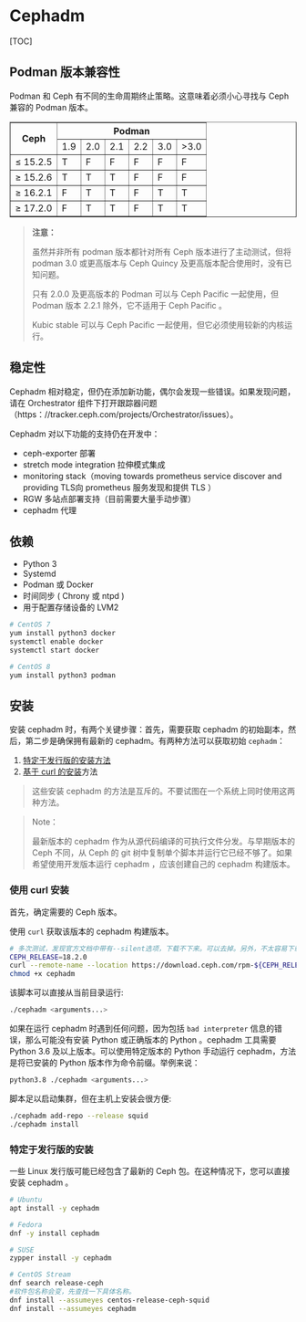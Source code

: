 # Cephadm

[TOC]

## Podman 版本兼容性

Podman 和 Ceph 有不同的生命周期终止策略。这意味着必须小心寻找与 Ceph 兼容的 Podman 版本。

<table border="1">
    <tr>
        <th rowspan="2">Ceph</th>
        <th colspan="6">Podman</th>
    </tr>
    <tr>
        <td>1.9</td>
        <td>2.0</td>
        <td>2.1</td>
        <td>2.2</td>
        <td>3.0</td>
        <td>>3.0</td>
    </tr>
    <tr>
        <td>≤ 15.2.5</td>
        <td>T</td>
        <td>F</td>
        <td>F</td>
        <td>F</td>
        <td>F</td>
        <td>F</td>
    </tr>
    <tr>
        <td>≥ 15.2.6</td>
        <td>T</td>
        <td>T</td>
        <td>T</td>
        <td>F</td>
        <td>F</td>
        <td>F</td>
    </tr>
    <tr>
        <td>≥ 16.2.1</td>
        <td>F</td>
        <td>T</td>
        <td>T</td>
        <td>F</td>
        <td>T</td>
        <td>T</td>
    </tr>
    <tr>
        <td>≥ 17.2.0</td>
        <td>F</td>
        <td>T</td>
        <td>T</td>
        <td>F</td>
        <td>T</td>
        <td>T</td>
    </tr>
</table>

> **注意：**
>
> 虽然并非所有 podman 版本都针对所有 Ceph 版本进行了主动测试，但将 podman 3.0 或更高版本与 Ceph Quincy 及更高版本配合使用时，没有已知问题。
>
> 只有 2.0.0 及更高版本的 Podman 可以与 Ceph Pacific 一起使用，但 Podman 版本 2.2.1 除外，它不适用于  Ceph Pacific 。
>
> Kubic stable 可以与 Ceph Pacific 一起使用，但它必须使用较新的内核运行。

## 稳定性

Cephadm 相对稳定，但仍在添加新功能，偶尔会发现一些错误。如果发现问题，请在 Orchestrator 组件下打开跟踪器问题（https：//tracker.ceph.com/projects/Orchestrator/issues）。

Cephadm 对以下功能的支持仍在开发中：

- ceph-exporter 部署
- stretch mode integration 拉伸模式集成
- monitoring stack（moving towards prometheus service discover and providing TLS向 prometheus 服务发现和提供 TLS ）
- RGW 多站点部署支持（目前需要大量手动步骤）
- cephadm 代理

## 依赖

- Python 3
- Systemd
- Podman 或 Docker
- 时间同步 ( Chrony 或 ntpd )
- 用于配置存储设备的 LVM2

```bash
# CentOS 7
yum install python3 docker
systemctl enable docker
systemctl start docker

# CentOS 8
yum install python3 podman
```

## 安装

安装 cephadm 时，有两个关键步骤：首先，需要获取 cephadm 的初始副本，然后，第二步是确保拥有最新的 cephadm。有两种方法可以获取初始 `cephadm`：

1. [特定于发行版的安装方法](https://docs.ceph.com/en/latest/cephadm/install/#cephadm-install-distros)
2. [基于 curl 的安装](https://docs.ceph.com/en/latest/cephadm/install/#cephadm-install-curl)方法

> 这些安装 cephadm 的方法是互斥的。不要试图在一个系统上同时使用这两种方法。

> Note：
>
> 最新版本的 cephadm 作为从源代码编译的可执行文件分发。与早期版本的 Ceph 不同，从 Ceph 的 git  树中复制单个脚本并运行它已经不够了。如果希望使用开发版本运行 cephadm ，应该创建自己的 cephadm 构建版本。

### 使用 curl 安装

首先，确定需要的 Ceph 版本。

使用 `curl` 获取该版本的 cephadm 构建版本。

```bash
# 多次测试，发现官方文档中带有--silent选项，下载不下来。可以去掉。另外，不太容易下载成功。此方法不建议。
CEPH_RELEASE=18.2.0
curl --remote-name --location https://download.ceph.com/rpm-${CEPH_RELEASE}/el9/noarch/cephadm
chmod +x cephadm
```

该脚本可以直接从当前目录运行:

```bash
./cephadm <arguments...>
```

如果在运行 cephadm 时遇到任何问题，因为包括 `bad interpreter` 信息的错误，那么可能没有安装 Python 或正确版本的 Python 。cephadm 工具需要 Python 3.6 及以上版本。可以使用特定版本的 Python 手动运行 cephadm，方法是将已安装的 Python 版本作为命令前缀。举例来说：

```bash
python3.8 ./cephadm <arguments...>
```

脚本足以启动集群，但在主机上安装会很方便:

```bash
./cephadm add-repo --release squid
./cephadm install
```

### 特定于发行版的安装

一些 Linux 发行版可能已经包含了最新的 Ceph 包。在这种情况下，您可以直接安装 cephadm 。

 ```bash
# Ubuntu
apt install -y cephadm

# Fedora
dnf -y install cephadm

# SUSE
zypper install -y cephadm

# CentOS Stream
dnf search release-ceph
#软件包名称会变，先查找一下具体名称。
dnf install --assumeyes centos-release-ceph-squid
dnf install --assumeyes cephadm
 ```
